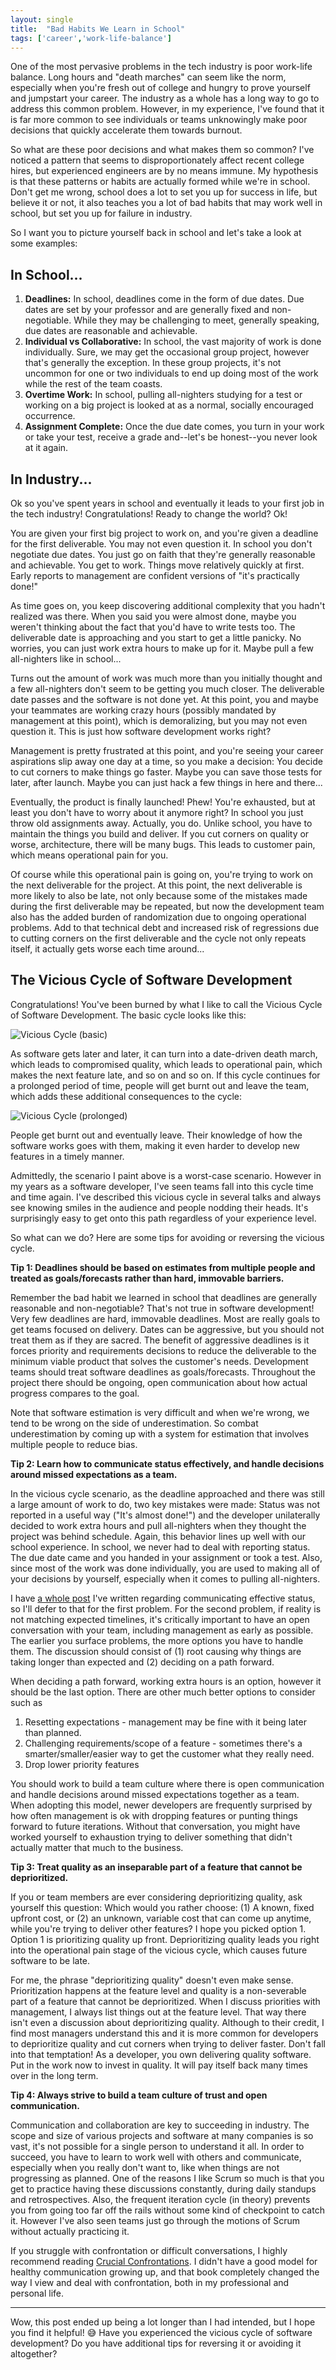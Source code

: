 ```yaml
---
layout: single
title:  "Bad Habits We Learn in School"
tags: ['career','work-life-balance']
---
```


One of the most pervasive problems in the tech industry is poor work-life balance. Long hours and "death marches" can seem like the norm, especially when you're fresh out of college and hungry to prove yourself and jumpstart your career. The industry as a whole has a long way to go to address this common problem. However, in my experience, I've found that it is far more common to see individuals or teams unknowingly make poor decisions that quickly accelerate them towards burnout.

So what are these poor decisions and what makes them so common? I've noticed a pattern that seems to disproportionately affect recent college hires, but experienced engineers are by no means immune. My hypothesis is that these patterns or habits are actually formed while we're in school. Don't get me wrong, school does a lot to set you up for success in life, but believe it or not, it also teaches you a lot of bad habits that may work well in school, but set you up for failure in industry.

So I want you to picture yourself back in school and let's take a look at some examples:

## In School...

1. **Deadlines:** In school, deadlines come in the form of due dates. Due dates are set by your professor and are generally fixed and non-negotiable. While they may be challenging to meet, generally speaking, due dates are reasonable and achievable.
1. **Individual vs Collaborative:** In school, the vast majority of work is done individually. Sure, we may get the occasional group project, however that's generally the exception. In these group projects, it's not uncommon for one or two individuals to end up doing most of the work while the rest of the team coasts.
1. **Overtime Work:** In school, pulling all-nighters studying for a test or working on a big project is looked at as a normal, socially encouraged occurrence.
1. **Assignment Complete:** Once the due date comes, you turn in your work or take your test, receive a grade and--let's be honest--you never look at it again.

## In Industry...

Ok so you've spent years in school and eventually it leads to your first job in the tech industry! Congratulations! Ready to change the world? Ok!

You are given your first big project to work on, and you're given a deadline for the first deliverable. You may not even question it. In school you don't negotiate due dates. You just go on faith that they're generally reasonable and achievable. You get to work. Things move relatively quickly at first. Early reports to management are confident versions of "it's practically done!"

As time goes on, you keep discovering additional complexity that you hadn't realized was there. When you said you were almost done, maybe you weren't thinking about the fact that you'd have to write tests too. The deliverable date is approaching and you start to get a little panicky. No worries, you can just work extra hours to make up for it. Maybe pull a few all-nighters like in school...

Turns out the amount of work was much more than you initially thought and a few all-nighters don't seem to be getting you much closer. The deliverable date passes and the software is not done yet. At this point, you and maybe your teammates are working crazy hours (possibly mandated by management at this point), which is demoralizing, but you may not even question it. This is just how software development works right?

Management is pretty frustrated at this point, and you're seeing your career aspirations slip away one day at a time, so you make a decision: You decide to cut corners to make things go faster. Maybe you can save those tests for later, after launch. Maybe you can just hack a few things in here and there...

Eventually, the product is finally launched! Phew! You're exhausted, but at least you don't have to worry about it anymore right? In school you just throw old assignments away. Actually, you do. Unlike school, you have to maintain the things you build and deliver. If you cut corners on quality or worse, architecture, there will be many bugs. This leads to customer pain, which means operational pain for you.

Of course while this operational pain is going on, you're trying to work on the next deliverable for the project. At this point, the next deliverable is more likely to also be late, not only because some of the mistakes made during the first deliverable may be repeated, but now the development team also has the added burden of randomization due to ongoing operational problems. Add to that technical debt and increased risk of regressions due to cutting corners on the first deliverable and the cycle not only repeats itself, it actually gets worse each time around...

## The Vicious Cycle of Software Development

Congratulations! You've been burned by what I like to call the Vicious Cycle of Software Development. The basic cycle looks like this:

![Vicious Cycle (basic)](/images/vicious-cycle-basic.png)

As software gets later and later, it can turn into a date-driven death march, which leads to compromised quality, which leads to operational pain, which makes the next feature late, and so on and so on. If this cycle continues for a prolonged period of time, people will get burnt out and leave the team, which adds these additional consequences to the cycle:

![Vicious Cycle (prolonged)](/images/vicious-cycle-prolonged.png)

People get burnt out and eventually leave. Their knowledge of how the software works goes with them, making it even harder to develop new features in a timely manner.

Admittedly, the scenario I paint above is a worst-case scenario. However in my years as a software developer, I've seen teams fall into this cycle time and time again. I've described this vicious cycle in several talks and always see knowing smiles in the audience and people nodding their heads. It's surprisingly easy to get onto this path regardless of your experience level.

So what can we do? Here are some tips for avoiding or reversing the vicious cycle.

**Tip 1: Deadlines should be based on estimates from multiple people and treated as goals/forecasts rather than hard, immovable barriers.**

Remember the bad habit we learned in school that deadlines are generally reasonable and non-negotiable? That's not true in software development! Very few deadlines are hard, immovable deadlines. Most are really goals to get teams focused on delivery. Dates can be aggressive, but you should not treat them as if they are sacred. The benefit of aggressive deadlines is it forces priority and requirements decisions to reduce the deliverable to the minimum viable product that solves the customer's needs. Development teams should treat software deadlines as goals/forecasts. Throughout the project there should be ongoing, open communication about how actual progress compares to the goal.

Note that software estimation is very difficult and when we're wrong, we tend to be wrong on the side of underestimation. So combat underestimation by coming up with a system for estimation that involves multiple people to reduce bias.

**Tip 2: Learn how to communicate status effectively, and handle decisions around missed expectations as a team.**

In the vicious cycle scenario, as the deadline approached and there was still a large amount of work to do, two key mistakes were made: Status was not reported in a useful way ("It's almost done!") and the developer unilaterally decided to work extra hours and pull all-nighters when they thought the project was behind schedule. Again, this behavior lines up well with our school experience. In school, we never had to deal with reporting status. The due date came and you handed in your assignment or took a test. Also, since most of the work was done individually, you are used to making all of your decisions by yourself, especially when it comes to pulling all-nighters.

I have [a whole post](http://jlhood.com/its-done-great-what-does-that-mean/) I've written regarding communicating effective status, so I'll defer to that for the first problem. For the second problem, if reality is not matching expected timelines, it's critically important to have an open conversation with your team, including management as early as possible. The earlier you surface problems, the more options you have to handle them. The discussion should consist of (1) root causing why things are taking longer than expected and (2) deciding on a path forward.

When deciding a path forward, working extra hours is an option, however it should be the last option. There are other much better options to consider such as

1. Resetting expectations - management may be fine with it being later than planned.
1. Challenging requirements/scope of a feature - sometimes there's a smarter/smaller/easier way to get the customer what they really need.
1. Drop lower priority features

You should work to build a team culture where there is open communication and handle decisions around missed expectations together as a team. When adopting this model, newer developers are frequently surprised by how often management is ok with dropping features or punting things forward to future iterations. Without that conversation, you might have worked yourself to exhaustion trying to deliver something that didn't actually matter that much to the business.

**Tip 3: Treat quality as an inseparable part of a feature that cannot be deprioritized.**

If you or team members are ever considering deprioritizing quality, ask yourself this question: Which would you rather choose: (1) A known, fixed upfront cost, or (2) an unknown, variable cost that can come up anytime, while you're trying to deliver other features? I hope you picked option 1. Option 1 is prioritizing quality up front. Deprioritizing quality leads you right into the operational pain stage of the vicious cycle, which causes future software to be late.

For me, the phrase "deprioritizing quality" doesn't even make sense. Prioritization happens at the feature level and quality is a non-severable part of a feature that cannot be deprioritized. When I discuss priorities with management, I always list things out at the feature level. That way there isn't even a discussion about deprioritizing quality. Although to their credit, I find most managers understand this and it is more common for developers to deprioritize quality and cut corners when trying to deliver faster. Don't fall into that temptation! As a developer, you own delivering quality software. Put in the work now to invest in quality. It will pay itself back many times over in the long term.

**Tip 4: Always strive to build a team culture of trust and open communication.**

Communication and collaboration are key to succeeding in industry. The scope and size of various projects and software at many companies is so vast, it's not possible for a single person to understand it all. In order to succeed, you have to learn to work well with others and communicate, especially when you really don't want to, like when things are not progressing as planned. One of the reasons I like Scrum so much is that you get to practice having these discussions constantly, during daily standups and retrospectives. Also, the frequent iteration cycle (in theory) prevents you from going too far off the rails without some kind of checkpoint to catch it. However I've also seen teams just go through the motions of Scrum without actually practicing it.

If you struggle with confrontation or difficult conversations, I highly recommend reading [Crucial Confrontations](https://www.amazon.com/Crucial-Confrontations-Resolving-Promises-Expectations/dp/0071446524). I didn't have a good model for healthy communication growing up, and that book completely changed the way I view and deal with confrontation, both in my professional and personal life.

* * *

Wow, this post ended up being a lot longer than I had intended, but I hope you find it helpful! 😅 Have you experienced the vicious cycle of software development? Do you have additional tips for reversing it or avoiding it altogether?
